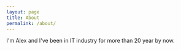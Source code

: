 ```yaml
---
layout: page
title: About
permalink: /about/
---
```


I'm Alex and I've been in IT industry for more than 20 year by now.
